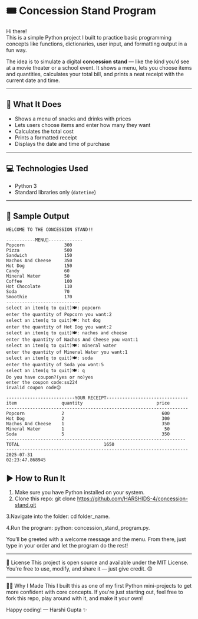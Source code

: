 # 🎟️ Concession Stand Program

Hi there!   
This is a simple Python project I built to practice basic programming concepts like functions, dictionaries, user input, and formatting output in a fun way.

The idea is to simulate a digital **concession stand** — like the kind you’d see at a movie theater or a school event. It shows a menu, lets you choose items and quantities, calculates your total bill, and prints a neat receipt with the current date and time.

---

## 🧾 What It Does

- Shows a menu of snacks and drinks with prices
- Lets users choose items and enter how many they want
- Calculates the total cost
- Prints a formatted receipt
- Displays the date and time of purchase

--- 

## 💻 Technologies Used

- Python 3
- Standard libraries only (`datetime`)

---

## 🧾 Sample Output
```
WELCOME TO THE CONCESSION STAND!!

-----------MENU📜-------------
Popcorn               300     
Pizza                 500     
Sandwich              150     
Nachos And Cheese     350     
Hot Dog               150     
Candy                 60      
Mineral Water         50      
Coffee                100     
Hot Chocolate         110     
Soda                  70      
Smoothie              170     
----------------------------  
select an item(q to quit)🍽: popcorn 
enter the quantity of Popcorn you want:2 
select an item(q to quit)🍽: hot dog 
enter the quantity of Hot Dog you want:2 
select an item(q to quit)🍽: nachos and cheese 
enter the quantity of Nachos And Cheese you want:1 
select an item(q to quit)🍽: mineral water 
enter the quantity of Mineral Water you want:1 
select an item(q to quit)🍽: soda 
enter the quantity of Soda you want:5 
select an item(q to quit)🍽: q 
Do you have coupon?(yes or no)yes 
enter the coupon code:ss224 
invalid coupon code😔 

--------------------------YOUR RECEIPT-------------------------------
item                 quantity                            price       
---------------------------------------------------------------------    
Popcorn              2                                     600       
Hot Dog              2                                     300       
Nachos And Cheese    1                                     350
Mineral Water        1                                      50
Soda                 5                                     350
--------------------------------------------------------------------
TOTAL                                1650
---------------------------------------------------------------------
2025-07-31
02:23:47.868945 
```

## ▶️ How to Run It

1. Make sure you have Python installed on your system.
2. Clone this repo:
   git clone https://github.com/HARSHIDS-4/concession-stand.git
   
3.Navigate into the folder:
  cd folder_name.
  
4.Run the program:
  python: concession_stand_program.py.
  
You’ll be greeted with a welcome message and the menu. From there, just type in your order and let the program do the rest!

---

📄 License
This project is open source and available under the MIT License.
You're free to use, modify, and share it — just give credit. 😊

---

🙋‍♀️ Why I Made This
I built this as one of my first Python mini-projects to get more confident with core concepts. If you're just starting out, feel free to fork this repo, play around with it, and make it your own!

Happy coding!
— Harshi Gupta ✨
